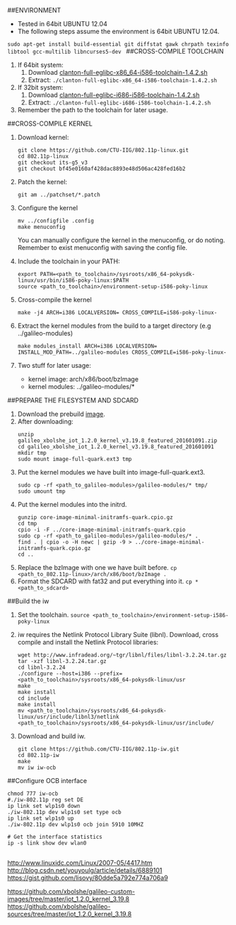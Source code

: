 ##ENVIRONMENT
 * Tested in 64bit UBUNTU 12.04
 * The following steps assume the environment is 64bit UBUNTU 12.04.

`sudo apt-get install build-essential git diffstat gawk chrpath texinfo libtool gcc-multilib libncurses5-dev
`
##CROSS-COMPILE TOOLCHAIN
1. If 64bit system:
	1. Download [clanton-full-eglibc-x86_64-i586-toolchain-1.4.2.sh](http://storage.tokor.org/pub/galileo_bsp1.0.0/tools/clanton-full-eglibc-x86_64-i586-toolchain-1.4.2.sh) 
	2. Extract: 
``
	./clanton-full-eglibc-x86_64-i586-toolchain-1.4.2.sh
``
2. If 32bit system:
	1. Download [clanton-full-eglibc-i686-i586-toolchain-1.4.2.sh](http://storage.tokor.org/pub/galileo/tools/clanton-full-eglibc-i686-i586-toolchain-1.4.2.sh)
	2. Extract: 
``
	./clanton-full-eglibc-i686-i586-toolchain-1.4.2.sh
``
3. Remember the path to the toolchain for later usage.

##CROSS-COMPILE KERNEL
1. Download kernel:

	```
	git clone https://github.com/CTU-IIG/802.11p-linux.git  
	cd 802.11p-linux  
	git checkout its-g5_v3
	git checkout bf45e0160af428dac8893e48d506ac428fed16b2
	```
1. Patch the kernel:

	```
	git am ../patchset/*.patch

	```
1. Configure the kernel

	```
	mv ../configfile .config
	make menuconfig
	```

	You can manually configure the kernel in the menuconfig, or do noting. Remember to exist menuconfig with saving the config file.

1. Include the toolchain in your PATH:

	```
	export PATH=<path_to_toolchain>/sysroots/x86_64-pokysdk-linux/usr/bin/i586-poky-linux:$PATH
	source <path_to_toolchain>/environment-setup-i586-poky-linux
	```
1. Cross-compile the kernel
	
	``
	make -j4 ARCH=i386 LOCALVERSION= CROSS_COMPILE=i586-poky-linux- 
	``
1. Extract the kernel modules from the build to a target directory (e.g ../galileo-modules)
	
	``
	make modules_install ARCH=i386 LOCALVERSION= INSTALL_MOD_PATH=../galileo-modules CROSS_COMPILE=i586-poky-linux- 
	``
1. Two stuff for later usage:
	* kernel image: arch/x86/boot/bzImage
	* kernel modules: ../galileo-modules/*


##PREPARE THE FILESYSTEM AND SDCARD
1. Download the prebuild [image](https://relvarsoft.com/galileo/galileo_xbolshe_iot_1.2.0_kernel_v3.19.8_featured_201601091.zip).
2. After downloading:
	```
	unzip galileo_xbolshe_iot_1.2.0_kernel_v3.19.8_featured_201601091.zip
	cd galileo_xbolshe_iot_1.2.0_kernel_v3.19.8_featured_201601091
	mkdir tmp
	sudo mount image-full-quark.ext3 tmp
	```
3. Put the kernel modules we have built into image-full-quark.ext3.
	```
	sudo cp -rf <path_to_galileo-modules>/galileo-modules/* tmp/
	sudo umount tmp
	```
4. Put the kernel modules into the initrd.
	```
	gunzip core-image-minimal-initramfs-quark.cpio.gz	
	cd tmp
	cpio -i -F ../core-image-minimal-initramfs-quark.cpio
	sudo cp -rf <path_to_galileo-modules>/galileo-modules/* .
	find . | cpio -o -H newc | gzip -9 > ../core-image-minimal-initramfs-quark.cpio.gz
	cd ..
	```
4. Replace the bzImage with one we have built before.
	``
	cp <path_to_802.11p-linux>/arch/x86/boot/bzImage .
	``
5. Format the SDCARD with fat32 and put everything into it.
	``
	cp * <path_to_sdcard>
	``

##Build the iw
1. Set the toolchain.
	``
	source <path_to_toolchain>/environment-setup-i586-poky-linux
	``
1. iw requires the Netlink Protocol Library Suite (libnl). Download, cross compile and install the Netlink Protocol libraries:

	```
	wget http://www.infradead.org/~tgr/libnl/files/libnl-3.2.24.tar.gz
	tar -xzf libnl-3.2.24.tar.gz
	cd libnl-3.2.24
	./configure --host=i386 --prefix=<path_to_toolchain>/sysroots/x86_64-pokysdk-linux/usr
	make 
	make install
	cd include
	make install
	mv <path_to_toolchain>/sysroots/x86_64-pokysdk-linux/usr/include/libnl3/netlink <path_to_toolchain>/sysroots/x86_64-pokysdk-linux/usr/include/
	```
1. Download and build iw.

	```
	git clone https://github.com/CTU-IIG/802.11p-iw.git
	cd 802.11p-iw
	make
	mv iw iw-ocb
	```

##Configure OCB interface

```
chmod 777 iw-ocb
#./iw-802.11p reg set DE
ip link set wlp1s0 down
./iw-802.11p dev wlp1s0 set type ocb
ip link set wlp1s0 up
./iw-802.11p dev wlp1s0 ocb join 5910 10MHZ

# Get the interface statistics
ip -s link show dev wlan0
```

##

http://www.linuxidc.com/Linux/2007-05/4417.htm
http://blog.csdn.net/youyoulg/article/details/6889101
https://gist.github.com/lisovy/80dde5a792e774a706a9

https://github.com/xbolshe/galileo-custom-images/tree/master/iot_1.2.0_kernel_3.19.8
https://github.com/xbolshe/galileo-sources/tree/master/iot_1.2.0_kernel_3.19.8